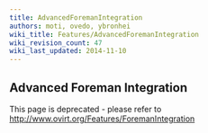 ```yaml
---
title: AdvancedForemanIntegration
authors: moti, ovedo, ybronhei
wiki_title: Features/AdvancedForemanIntegration
wiki_revision_count: 47
wiki_last_updated: 2014-11-10
---
```


## Advanced Foreman Integration

This page is deprecated - please refer to <http://www.ovirt.org/Features/ForemanIntegration>
